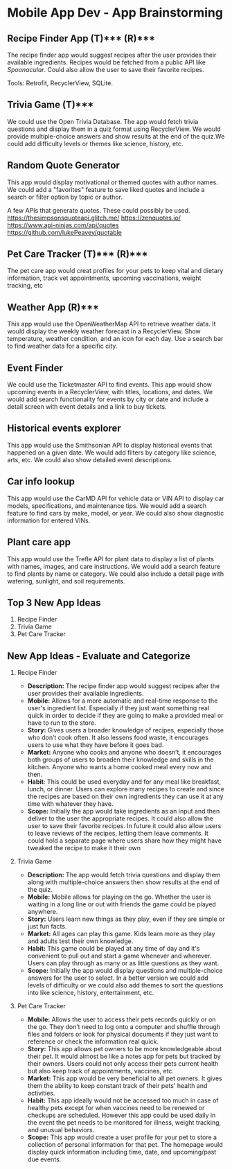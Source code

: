 Mobile App Dev - App Brainstorming
===

## Recipe Finder App (T)*** (R)***
The recipe finder app would suggest recipes after the user provides their available ingredients. Recipes would be fetched from a public API like *Spoonacular*. Could also allow the user to save their favorite recipes.

Tools: Retrofit, RecyclerView, SQLite.

## Trivia Game (T)***
We could use the Open Trivia Database.
The app would fetch trivia questions and display them in a quiz format using RecyclerView. We would provide multiple-choice answers and show results at the end of the quiz.We could add difficulty levels or themes like science, history, etc.

## Random Quote Generator
This app would display motivational or themed quotes with author names. We could add a "favorites" feature to save liked quotes and include a search or filter option by topic or author.

A few APIs that generate quotes. These could possibly be used. 
https://thesimpsonsquoteapi.glitch.me/
https://zenquotes.io/
https://www.api-ninjas.com/api/quotes
https://github.com/lukePeavey/quotable

## Pet Care Tracker (T)*** (R)***
The pet care app would creat profiles for your pets to keep vital and dietary information, track vet appointments, upcoming vaccinations, weight tracking, etc

## Weather App (R)***
This app would use the OpenWeatherMap API to retrieve weather data. It would display the weekly weather forecast in a RecyclerView. Show temperature, weather condition, and an icon for each day.
Use a search bar to find weather data for a specific city.

## Event Finder
We could use the Ticketmaster API to find events. This app would show upcoming events in a RecyclerView, with titles, locations, and dates. We would add search functionality for events by city or date and include a detail screen with event details and a link to buy tickets.

## Historical events explorer
This app would use the Smithsonian API to display historical events that happened on a given date. We would add filters by category like science, arts, etc. We could also show detailed event descriptions.

## Car info lookup
This app would use the CarMD API for vehicle data or VIN API to display car models, specifications, and maintenance tips. We would add a search feature to find cars by make, model, or year. We could also show diagnostic information for entered VINs.

## Plant care app
This app would use the Trefle API for plant data to display a list of plants with names, images, and care instructions. We would add a search feature to find plants by name or category. We could also include a detail page with watering, sunlight, and soil requirements.

## Top 3 New App Ideas
1. Recipe Finder
2. Trivia Game
3. Pet Care Tracker

## New App Ideas - Evaluate and Categorize
1. Recipe Finder
    - **Description:**
The recipe finder app would suggest recipes after the user provides their available ingredients.
    - **Mobile:**
Allows for a more automatic and real-time response to the user's ingredient list. Especially if they just want something real quick in order to decide if they are going to make a provided meal or have to run to the store.
    - **Story:**
Gives users a broader knowledge of recipes, especially those who don’t cook often. It also lessens food waste, it encourages users to use what they have before it goes bad.
    - **Market:**
Anyone who cooks and anyone who doesn’t, it encourages both groups of users to broaden their knowledge and skills in the kitchen.
Anyone who wants a home cooked meal every now and then.
    - **Habit**:
This could be used everyday and for any meal like breakfast, lunch, or dinner. Users can explore many recipes to create and since the recipes are based on their own ingredients they can use it at any time with whatever they have.
    - **Scope:**
Initially the app would take ingredients as an input and then deliver to the user the appropriate recipes. It could also allow the user to save their favorite recipes. In future it could also allow users to leave reviews of the recipes, letting them leave comments. It could hold a separate page where users share how they might have tweaked the recipe to make it their own

2. Trivia Game
    - **Description:**
The app would fetch trivia questions and display them along with multiple-choice answers then show results at the end of the quiz.
    - **Mobile:**
Mobile allows for playing on the go. Whether the user is waiting in a long line or out with friends the game could be played anywhere.
    - **Story:**
Users learn new things as they play, even if they are simple or just fun facts.
    - **Market:**
All ages can play this game. Kids learn more as they play and adults test their own knowledge.
    - **Habit:**
This game could be played at any time of day and it's convenient to pull out and start a game whenever and wherever. Users can play through as many or as little questions as they want.
    - **Scope:**
Initially the app would display questions and multiple-choice answers for the user to select. In a better version we could add levels of difficulty or we could also add themes to sort the questions into like science, history, entertainment, etc.

3. Pet Care Tracker
    - **Mobile:**
Allows the user to access their pets records quickly or on the go. They don’t need to log onto a computer and shuffle through files and folders or look for physical documents if they just want to reference or check the information real quick.
    - **Story:**
This app allows pet owners to be more knowledgeable about their pet. It would almost be like a notes app for pets but tracked by their owners. Users could not only access their pets current health but also keep track of appointments, vaccines, etc.
    - **Market:**
This app would be very beneficial to all pet owners. It gives them the ability to keep constant track of their pets' health and activities.
    - **Habit:**
This app ideally would not be accessed too much in case of healthy pets except for when vaccines need to be renewed or checkups are scheduled. However this app could be used daily in the event the pet needs to be monitored for illness, weight tracking, and unusual behaviors.
    - **Scope:**
This app would create a user profile for your pet to store a collection of personal information for that pet. The homepage would display quick information including time, date, and upcoming/past due events.
